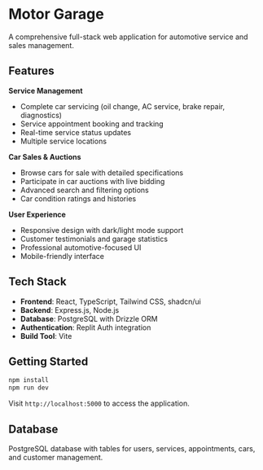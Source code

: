 # Motor Garage

A comprehensive full-stack web application for automotive service and sales management.

## Features

**Service Management**
- Complete car servicing (oil change, AC service, brake repair, diagnostics)
- Service appointment booking and tracking
- Real-time service status updates
- Multiple service locations

**Car Sales & Auctions**
- Browse cars for sale with detailed specifications
- Participate in car auctions with live bidding
- Advanced search and filtering options
- Car condition ratings and histories

**User Experience**
- Responsive design with dark/light mode support
- Customer testimonials and garage statistics
- Professional automotive-focused UI
- Mobile-friendly interface

## Tech Stack

- **Frontend**: React, TypeScript, Tailwind CSS, shadcn/ui
- **Backend**: Express.js, Node.js
- **Database**: PostgreSQL with Drizzle ORM
- **Authentication**: Replit Auth integration
- **Build Tool**: Vite

## Getting Started

```bash
npm install
npm run dev
```

Visit `http://localhost:5000` to access the application.

## Database

PostgreSQL database with tables for users, services, appointments, cars, and customer management.